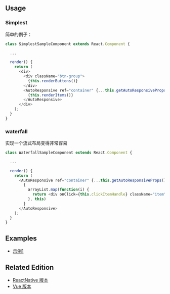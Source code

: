 ## Usage

### Simplest

简单的例子：

```js
class SimplestSampleComponent extends React.Component {

  ...

  render() {
    return (
      <div>
        <div className="btn-group">
          {this.renderButtons()}
        </div>
        <AutoResponsive ref="container" {...this.getAutoResponsiveProps()}>
          {this.renderItems()}
        </AutoResponsive>
      </div>
    );
  }
}
```

### waterfall

实现一个流式布局变得非常容易

```js
class WaterfallSampleComponent extends React.Component {

  ...

  render() {
    return (
      <AutoResponsive ref="container" {...this.getAutoResponsiveProps()}>
        {
          arrayList.map(function(i) {
            return <div onClick={this.clickItemHandle} className="item" style={this.state.styleList[i]}>{i}</div>;
          }, this)
        }
      </AutoResponsive>
    );
  }
}

```

## Examples

- [示例1](./examples)

## Related Edition

- [ReactNative 版本](//github.com/xudafeng/autoresponsive_react_native_sample)
- [Vue 版本](//github.com/xudafeng/autoresponsive-vue)
